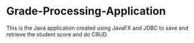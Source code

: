 # Grade-Processing-Application
This is the Java application created using JavaFX and JDBC to save and retrieve the student score and do CRUD.
